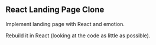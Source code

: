 ## React Landing Page Clone

Implement landing page with React and emotion.

Rebuild it in React (looking at the code as little as possible).
